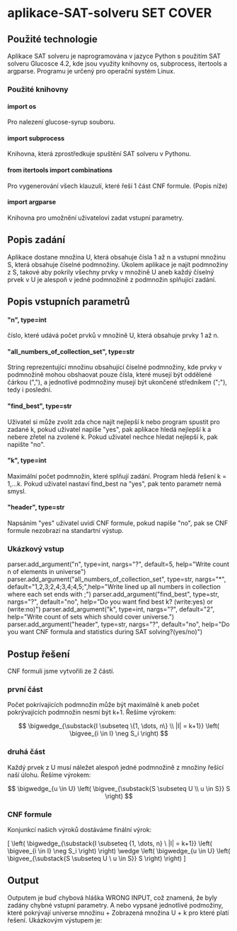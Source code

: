 # aplikace-SAT-solveru SET COVER

## Použité technologie
 Aplikace SAT solveru je naprogramována v jazyce Python s použitím SAT solveru Glucosce 4.2, kde jsou využity knihovny os, subprocess, itertools a argparse. Programu je určený pro operační systém Linux.

 ### Použité knihovny
 #### import os
 Pro nalezení glucose-syrup souboru.
 
 #### import subprocess
 Knihovna, která zprostředkuje spuštění SAT solveru v Pythonu.
 
 #### from itertools import combinations
 Pro vygenerování všech klauzulí, které řeší 1 část CNF formule. (Popis níže)
 
 #### import argparse
 Knihovna pro umožnění uživatelovi zadat vstupní parametry.
 
 ## Popis zadání
 Aplikace dostane množina U, která obsahuje čísla 1 až n a vstupní množinu S, která obsahuje číselné podmnožiny. Úkolem aplikace je najít podmnožiny z S, takové aby pokrily všechny prvky v množině U aneb každý číselný prvek v U
 je alespoň v jedné podmnožině z podmnožin splňující zadání.

 ## Popis vstupních parametrů
 #### "n", type=int
 číslo, které udává počet prvků v množině U, která obsahuje prvky 1 až n.
 
 #### "all_numbers_of_collection_set", type=str
 String reprezentující množinu obsahující číselné podmnožiny, kde prvky v podmnožině mohou obshaovat pouze čísla, které musejí být oddělené čárkou (","), a jednotlivé podmnožiny musejí být ukončené středníkem (";"), tedy i poslední.
 
 #### "find_best", type=str
 Uživatel si může zvolit zda chce najít nejlepší k nebo program spustit pro zadané k, pokud uživatel napíše "yes", pak aplikace hledá nejlepší k a nebere zřetel na zvolené k. Pokud uživatel nechce hledat nejlepší k, pak napište "no".

 #### "k", type=int
 Maximální počet podmnožin, které splňují zadání. Program hledá řešení k = 1,...k. Pokud uživatel nastaví find_best na "yes", pak tento parametr nemá smysl.
  
 #### "header", type=str
 Napsáním "yes" uživatel uvidí CNF formule, pokud napíše "no", pak se CNF formule nezobrazí na standartní výstup.

### Ukázkový vstup
  parser.add_argument("n", type=int, nargs="?", default=5, help="Write count n of elements in universe")
  parser.add_argument("all_numbers_of_collection_set", type=str, nargs="*", default="1,2,3;2,4;3,4;4,5;",help="Write lined up all numbers in collection where each set ends with ;")
  parser.add_argument("find_best", type=str, nargs="?", default="no", help="Do you want find best k? (write:yes) or (write:no)")
  parser.add_argument("k", type=int, nargs="?", default="2", help="Write count of sets which should cover universe.")
  parser.add_argument("header", type=str, nargs="?", default="no", help="Do you want CNF formula and statistics during SAT solving?(yes/no)")

## Postup řešení
CNF formuli jsme vytvořili ze 2 částí.

### první část
Počet pokrívajících podmnožin může být maximálně k aneb počet pokrývajících podmnožin nesmí být k+1. Řešíme výrokem:

$$
\bigwedge_{\substack{I \subseteq \{1, \dots, n\} \\ |I| = k+1}} \left( \bigvee_{i \in I} \neg S_i \right)
$$

### druhá část
Každý prvek z U musí náležet alespoň jedné podmnožině  z množiny řešící naší úlohu. Řešíme výrokem:

$$
\bigwedge_{u \in U} \left( \bigvee_{\substack{S \subseteq U \\ u \in S}} S \right)
$$

### CNF formule
Konjunkcí našich výroků dostáváme finální výrok:

\[
\left( \bigwedge_{\substack{I \subseteq \{1, \dots, n\} \\ |I| = k+1}} \left( \bigvee_{i \in I} \neg S_i \right) \right) \wedge \left( \bigwedge_{u \in U} \left( \bigvee_{\substack{S \subseteq U \\ u \in S}} S \right) \right)
\]


## Output

Outputem je buď chybová hláška WRONG INPUT, což znamená, že byly zadány chybné vstupní parametry. A nebo vypsané jednotlivé podmožiny, které pokrývají universe množinu + Zobrazená množina U + k pro které platí řešení. Ukázkovým výstupem
je:




                                          
